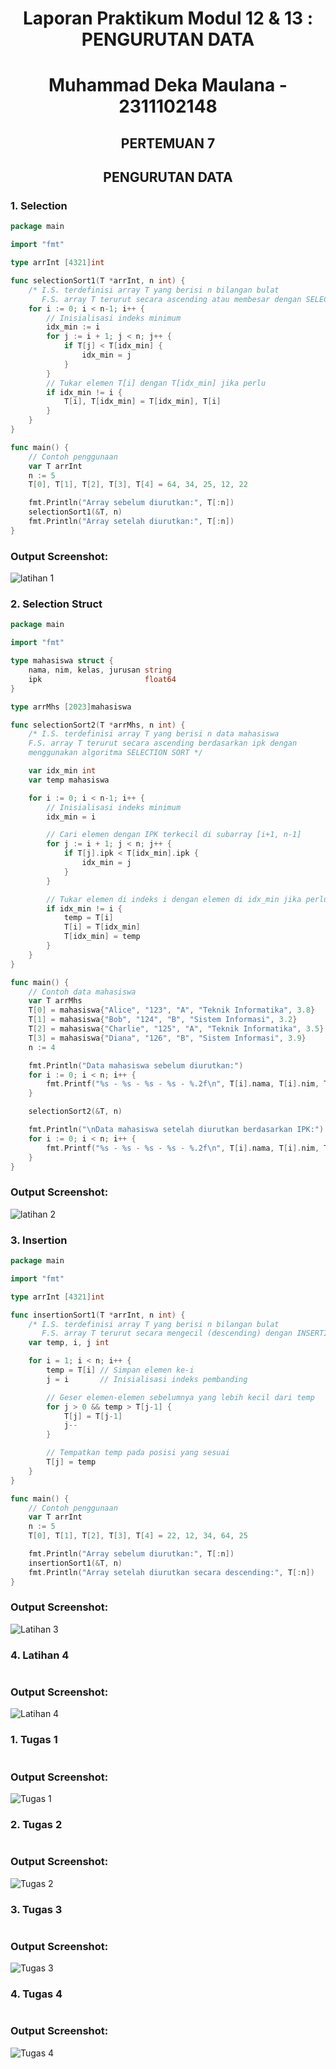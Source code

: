# <h1 align="center">Laporan Praktikum Modul 12 & 13 : PENGURUTAN DATA</h1>

<h1 align="center">Muhammad Deka Maulana - 2311102148</h1>

<h2 align="center">PERTEMUAN 7</h2>
<h2 align="center">PENGURUTAN DATA</h2> 

### 1. Selection

```go
package main

import "fmt"

type arrInt [4321]int

func selectionSort1(T *arrInt, n int) {
	/* I.S. terdefinisi array T yang berisi n bilangan bulat
	   F.S. array T terurut secara ascending atau membesar dengan SELECTION SORT */
	for i := 0; i < n-1; i++ {
		// Inisialisasi indeks minimum
		idx_min := i
		for j := i + 1; j < n; j++ {
			if T[j] < T[idx_min] {
				idx_min = j
			}
		}
		// Tukar elemen T[i] dengan T[idx_min] jika perlu
		if idx_min != i {
			T[i], T[idx_min] = T[idx_min], T[i]
		}
	}
}

func main() {
	// Contoh penggunaan
	var T arrInt
	n := 5
	T[0], T[1], T[2], T[3], T[4] = 64, 34, 25, 12, 22

	fmt.Println("Array sebelum diurutkan:", T[:n])
	selectionSort1(&T, n)
	fmt.Println("Array setelah diurutkan:", T[:n])
}

```

### Output Screenshot:

![latihan 1](OUTPUT/selection.png)

### 2. Selection Struct

```go
package main

import "fmt"

type mahasiswa struct {
	nama, nim, kelas, jurusan string
	ipk                       float64
}

type arrMhs [2023]mahasiswa

func selectionSort2(T *arrMhs, n int) {
	/* I.S. terdefinisi array T yang berisi n data mahasiswa
	F.S. array T terurut secara ascending berdasarkan ipk dengan
	menggunakan algoritma SELECTION SORT */

	var idx_min int
	var temp mahasiswa

	for i := 0; i < n-1; i++ {
		// Inisialisasi indeks minimum
		idx_min = i

		// Cari elemen dengan IPK terkecil di subarray [i+1, n-1]
		for j := i + 1; j < n; j++ {
			if T[j].ipk < T[idx_min].ipk {
				idx_min = j
			}
		}

		// Tukar elemen di indeks i dengan elemen di idx_min jika perlu
		if idx_min != i {
			temp = T[i]
			T[i] = T[idx_min]
			T[idx_min] = temp
		}
	}
}

func main() {
	// Contoh data mahasiswa
	var T arrMhs
	T[0] = mahasiswa{"Alice", "123", "A", "Teknik Informatika", 3.8}
	T[1] = mahasiswa{"Bob", "124", "B", "Sistem Informasi", 3.2}
	T[2] = mahasiswa{"Charlie", "125", "A", "Teknik Informatika", 3.5}
	T[3] = mahasiswa{"Diana", "126", "B", "Sistem Informasi", 3.9}
	n := 4

	fmt.Println("Data mahasiswa sebelum diurutkan:")
	for i := 0; i < n; i++ {
		fmt.Printf("%s - %s - %s - %s - %.2f\n", T[i].nama, T[i].nim, T[i].kelas, T[i].jurusan, T[i].ipk)
	}

	selectionSort2(&T, n)

	fmt.Println("\nData mahasiswa setelah diurutkan berdasarkan IPK:")
	for i := 0; i < n; i++ {
		fmt.Printf("%s - %s - %s - %s - %.2f\n", T[i].nama, T[i].nim, T[i].kelas, T[i].jurusan, T[i].ipk)
	}
}

```

### Output Screenshot:

![latihan 2](OUTPUT/selectionStruct.png)

### 3. Insertion

```go
package main

import "fmt"

type arrInt [4321]int

func insertionSort1(T *arrInt, n int) {
	/* I.S. terdefinisi array T yang berisi n bilangan bulat
	   F.S. array T terurut secara mengecil (descending) dengan INSERTION SORT */
	var temp, i, j int

	for i = 1; i < n; i++ {
		temp = T[i] // Simpan elemen ke-i
		j = i       // Inisialisasi indeks pembanding

		// Geser elemen-elemen sebelumnya yang lebih kecil dari temp
		for j > 0 && temp > T[j-1] {
			T[j] = T[j-1]
			j--
		}

		// Tempatkan temp pada posisi yang sesuai
		T[j] = temp
	}
}

func main() {
	// Contoh penggunaan
	var T arrInt
	n := 5
	T[0], T[1], T[2], T[3], T[4] = 22, 12, 34, 64, 25

	fmt.Println("Array sebelum diurutkan:", T[:n])
	insertionSort1(&T, n)
	fmt.Println("Array setelah diurutkan secara descending:", T[:n])
}

```

### Output Screenshot:

![Latihan 3](OUTPUT/insertion.png)

### 4. Latihan 4

```go

```

### Output Screenshot:

![Latihan 4](OUTPUT/latihan4.png)

### 1. Tugas 1

```go

```

### Output Screenshot:

![Tugas 1](OUTPUT/soal1.png)

### 2. Tugas 2

```go

```

### Output Screenshot:

![Tugas 2](OUTPUT/soal2.png)

### 3. Tugas 3

```go

```

### Output Screenshot:

![Tugas 3](OUTPUT/soal3.png)

### 4. Tugas 4

```go

```

### Output Screenshot:

![Tugas 4](OUTPUT/soal4.png)